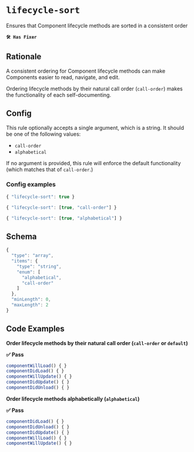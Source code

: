 
# `lifecycle-sort`

Ensures that Component lifecycle methods are sorted in a consistent order

**`🛠 Has Fixer`**

## Rationale

A consistent ordering for Component lifecycle methods can make Components easier to read, navigate, and edit.

Ordering lifecycle methods by their natural call order (`call-order`) makes the functionality of each self-documenting.
        

## Config

This rule optionally accepts a single argument, which is a string. It should be one of the following values:
- `call-order`
- `alphabetical`

If no argument is provided, this rule will enforce the default functionality (which matches that of `call-order`.)
        

### Config examples
```ts
{ "lifecycle-sort": true }
```
```ts
{ "lifecycle-sort": [true, "call-order"] }
```
```ts
{ "lifecycle-sort": [true, "alphabetical"] }
```

## Schema
```ts
{
  "type": "array",
  "items": {
    "type": "string",
    "enum": [
      "alphabetical",
      "call-order"
    ]
  },
  "minLength": 0,
  "maxLength": 2
}
```

## Code Examples
**Order lifecycle methods by their natural call order (`call-order` or `default`)**

**✅ Pass**
```ts
componentWillLoad() { }
componentDidLoad() { }
componentWillUpdate() { }
componentDidUpdate() { }
componentDidUnload() { }
```

**Order lifecycle methods alphabetically (`alphabetical`)**

**✅ Pass**
```ts
componentDidLoad() { }
componentDidUnload() { }
componentDidUpdate() { }
componentWillLoad() { }
componentWillUpdate() { }
```
